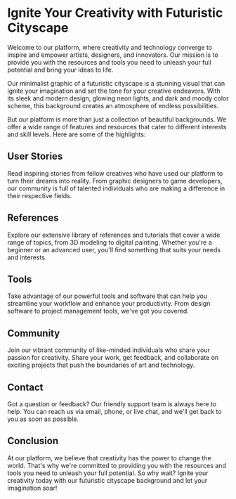 <!--font:Barlow Condensed-->

# Ignite Your Creativity with Futuristic Cityscape

Welcome to our platform, where creativity and technology converge to inspire and empower artists, designers, and innovators. Our mission is to provide you with the resources and tools you need to unleash your full potential and bring your ideas to life.

Our minimalist graphic of a futuristic cityscape is a stunning visual that can ignite your imagination and set the tone for your creative endeavors. With its sleek and modern design, glowing neon lights, and dark and moody color scheme, this background creates an atmosphere of endless possibilities.

But our platform is more than just a collection of beautiful backgrounds. We offer a wide range of features and resources that cater to different interests and skill levels. Here are some of the highlights:

## User Stories

Read inspiring stories from fellow creatives who have used our platform to turn their dreams into reality. From graphic designers to game developers, our community is full of talented individuals who are making a difference in their respective fields.

## References

Explore our extensive library of references and tutorials that cover a wide range of topics, from 3D modeling to digital painting. Whether you're a beginner or an advanced user, you'll find something that suits your needs and interests.

## Tools

Take advantage of our powerful tools and software that can help you streamline your workflow and enhance your productivity. From design software to project management tools, we've got you covered.

## Community

Join our vibrant community of like-minded individuals who share your passion for creativity. Share your work, get feedback, and collaborate on exciting projects that push the boundaries of art and technology.

## Contact

Got a question or feedback? Our friendly support team is always here to help. You can reach us via email, phone, or live chat, and we'll get back to you as soon as possible.

## Conclusion

At our platform, we believe that creativity has the power to change the world. That's why we're committed to providing you with the resources and tools you need to unleash your full potential. So why wait? Ignite your creativity today with our futuristic cityscape background and let your imagination soar!

<!--

Write me content for website with wallpaper which alt text is:

"A minimalist graphic of a futuristic cityscape, with glowing neon lights and a dark and moody color scheme."

The name/title of the page should not be 1:1 copy of the alt text but rather a real content of the website which is using this wallpaper.

- Use markdown format 
- Start with heading
- Heading should be short and concise
- The content should look like a real website 
- The website should not be about the wallpaper, wallpaper is just a related background
- Heading should be contain work "wallpaper" or "background"
- Include real sections like references, contact, user stories, etc. use things relevant to the page purpose.
- Feel free to use structure like headings, bullets, numbering, blockquotes, paragraphs, horizontal lines, etc.
- You can use formatting like bold or _italic_
- You can include UTF-8 emojis
- Links should be only #hash anchors (and you can refer to the document itself)
- Do not include images


---


# Futuristic Cityscape Wallpaper for Creative Minds

Welcome to our website, where creativity meets technology. Our platform is designed to inspire and empower artists, designers, and innovators to unleash their potential and bring their ideas to life.

As a creative hub, we understand the importance of aesthetics in enhancing your productivity and sparking your imagination. That's why we offer a wide range of high-quality wallpapers and backgrounds that cater to different tastes and styles.

Our minimalist graphic of a futuristic cityscape is one of our most popular wallpapers. It features a sleek and modern design with glowing neon lights and a dark and moody color scheme that creates a captivating atmosphere. Whether you're a sci-fi fan, a cyberpunk enthusiast, or a lover of all things futuristic, this wallpaper will transport you to a world of endless possibilities.

But our website is more than just a collection of beautiful wallpapers. We also provide valuable resources and tools to help you take your creativity to the next level. Here are some of the features you can expect:

## User Stories

Read inspiring stories from fellow creatives who have used our platform to turn their dreams into reality. From graphic designers to game developers, our community is full of talented individuals who are making a difference in their respective fields.

## References

Explore our extensive library of references and tutorials that cover a wide range of topics, from 3D modeling to digital painting. Whether you're a beginner or an advanced user, you'll find something that suits your needs and interests.

## Contact

Got a question or feedback? Our friendly support team is always here to help. You can reach us via email, phone, or live chat, and we'll get back to you as soon as possible.

## Join Our Community

Become a part of our vibrant community and connect with like-minded individuals who share your passion for creativity. Share your work, get feedback, and collaborate on exciting projects that push the boundaries of art and technology.

## Conclusion

At our website, we believe that creativity has the power to change the world. That's why we're committed to providing you with the tools and resources you need to unleash your full potential. So why wait? Download our futuristic cityscape wallpaper today and let your imagination soar!


---


Heading should not include word "wallpaper". The website should not be about the wallpaper itself, wallpaper is just a related background, rewrite whole content.


---


# Ignite Your Creativity with Futuristic Cityscape

Welcome to our platform, where creativity and technology converge to inspire and empower artists, designers, and innovators. Our mission is to provide you with the resources and tools you need to unleash your full potential and bring your ideas to life.

Our minimalist graphic of a futuristic cityscape is a stunning visual that can ignite your imagination and set the tone for your creative endeavors. With its sleek and modern design, glowing neon lights, and dark and moody color scheme, this background creates an atmosphere of endless possibilities.

But our platform is more than just a collection of beautiful backgrounds. We offer a wide range of features and resources that cater to different interests and skill levels. Here are some of the highlights:

## User Stories

Read inspiring stories from fellow creatives who have used our platform to turn their dreams into reality. From graphic designers to game developers, our community is full of talented individuals who are making a difference in their respective fields.

## References

Explore our extensive library of references and tutorials that cover a wide range of topics, from 3D modeling to digital painting. Whether you're a beginner or an advanced user, you'll find something that suits your needs and interests.

## Tools

Take advantage of our powerful tools and software that can help you streamline your workflow and enhance your productivity. From design software to project management tools, we've got you covered.

## Community

Join our vibrant community of like-minded individuals who share your passion for creativity. Share your work, get feedback, and collaborate on exciting projects that push the boundaries of art and technology.

## Contact

Got a question or feedback? Our friendly support team is always here to help. You can reach us via email, phone, or live chat, and we'll get back to you as soon as possible.

## Conclusion

At our platform, we believe that creativity has the power to change the world. That's why we're committed to providing you with the resources and tools you need to unleash your full potential. So why wait? Ignite your creativity today with our futuristic cityscape background and let your imagination soar!

-->
